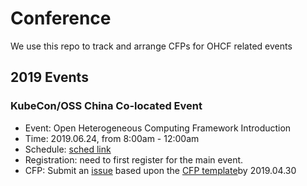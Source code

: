 # Conference
We use this repo to track and arrange CFPs for OHCF related events

## 2019 Events

### KubeCon/OSS China Co-located Event
* Event: Open Heterogeneous Computing Framework Introduction
* Time: 2019.06.24, from 8:00am - 12:00am
* Schedule: [sched link](https://kccncosschn19eng.sched.com/event/Nv2S/open-heterogeneous-computing-framework-introduction-hosted-by-huawei-additional-registration-fee-required?iframe=yes&w=100%&sidebar=yes&bg=no#)
* Registration: need to first register for the main event.
* CFP: Submit an [issue](https://github.com/open-heterogeneous-computing-framework/conference/issues/new) based upon the [CFP template](./cfp-template.md)by 2019.04.30
